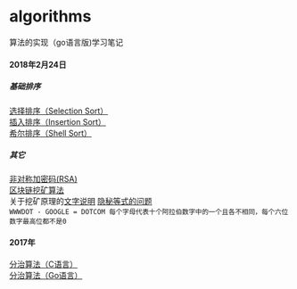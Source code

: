 # algorithms
算法的实现（go语言版)学习笔记

#### 2018年2月24日

##### 基础排序  

[选择排序（Selection Sort）](https://github.com/gundamzaku/algorithms/blob/master/selectionSort.go)  
[插入排序（Insertion Sort）](https://github.com/gundamzaku/algorithms/blob/master/insertionSort.go)  
[希尔排序（Shell Sort）](https://github.com/gundamzaku/algorithms/blob/master/shellSort.go)

##### 其它
[非对称加密码(RSA)](https://github.com/gundamzaku/algorithms/blob/master/rsa.go)  
[区块链挖矿算法](https://github.com/gundamzaku/algorithms/blob/master/digmine.go)  
关于挖矿原理的[文字说明](https://github.com/gundamzaku/my/blob/master/blockchain_technology/what_is_dig_btc.md)
[隐秘等式的问题]()  
`WWWDOT - GOOGLE = DOTCOM
每个字母代表十个阿拉伯数字中的一个且各不相同，每个六位数字最高位都不是0`

#### 2017年
[分治算法（C语言）](https://github.com/gundamzaku/algorithms/blob/master/dad.c)  
[分治算法（Go语言）](https://github.com/gundamzaku/algorithms/blob/master/dad.go)  
